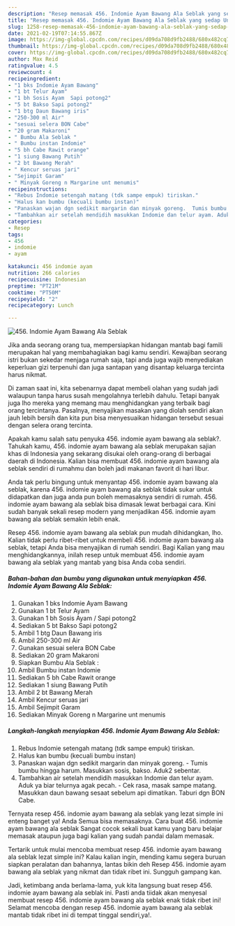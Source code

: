 ```yaml
---
description: "Resep memasak 456. Indomie Ayam Bawang Ala Seblak yang sedap Untuk Jualan"
title: "Resep memasak 456. Indomie Ayam Bawang Ala Seblak yang sedap Untuk Jualan"
slug: 1258-resep-memasak-456-indomie-ayam-bawang-ala-seblak-yang-sedap-untuk-jualan
date: 2021-02-19T07:14:55.867Z
image: https://img-global.cpcdn.com/recipes/d09da708d9fb2488/680x482cq70/456-indomie-ayam-bawang-ala-seblak-foto-resep-utama.jpg
thumbnail: https://img-global.cpcdn.com/recipes/d09da708d9fb2488/680x482cq70/456-indomie-ayam-bawang-ala-seblak-foto-resep-utama.jpg
cover: https://img-global.cpcdn.com/recipes/d09da708d9fb2488/680x482cq70/456-indomie-ayam-bawang-ala-seblak-foto-resep-utama.jpg
author: Max Reid
ratingvalue: 4.5
reviewcount: 4
recipeingredient:
- "1 bks Indomie Ayam Bawang"
- "1 bt Telur Ayam"
- "1 bh Sosis Ayam  Sapi potong2"
- "5 bt Bakso Sapi potong2"
- "1 btg Daun Bawang iris"
- "250-300 ml Air"
- "sesuai selera BON Cabe"
- "20 gram Makaroni"
- " Bumbu Ala Seblak "
- " Bumbu instan Indomie"
- "5 bh Cabe Rawit orange"
- "1 siung Bawang Putih"
- "2 bt Bawang Merah"
- " Kencur seruas jari"
- "Sejimpit Garam"
- " Minyak Goreng n Margarine unt menumis"
recipeinstructions:
- "Rebus Indomie setengah matang (tdk sampe empuk) tiriskan."
- "Halus kan bumbu (kecuali bumbu instan)"
- "Panaskan wajan dgn sedikit margarin dan minyak goreng.  Tumis bumbu hingga harum. Masukkan sosis, bakso. Aduk2 sebentar."
- "Tambahkan air setelah mendidih masukkan Indomie dan telur ayam. Aduk ya biar telurnya agak pecah.  Cek rasa, masak sampe matang. Masukkan daun bawang sesaat sebelum api dimatikan. Taburi dgn BON Cabe."
categories:
- Resep
tags:
- 456
- indomie
- ayam

katakunci: 456 indomie ayam 
nutrition: 266 calories
recipecuisine: Indonesian
preptime: "PT21M"
cooktime: "PT50M"
recipeyield: "2"
recipecategory: Lunch

---
```



![456. Indomie Ayam Bawang Ala Seblak](https://img-global.cpcdn.com/recipes/d09da708d9fb2488/680x482cq70/456-indomie-ayam-bawang-ala-seblak-foto-resep-utama.jpg)

Jika anda seorang orang tua, mempersiapkan hidangan mantab bagi famili merupakan hal yang membahagiakan bagi kamu sendiri. Kewajiban seorang istri bukan sekedar menjaga rumah saja, tapi anda juga wajib menyediakan keperluan gizi terpenuhi dan juga santapan yang disantap keluarga tercinta harus nikmat.

Di zaman  saat ini, kita sebenarnya dapat membeli olahan yang sudah jadi walaupun tanpa harus susah mengolahnya terlebih dahulu. Tetapi banyak juga lho mereka yang memang mau menghidangkan yang terbaik bagi orang tercintanya. Pasalnya, menyajikan masakan yang diolah sendiri akan jauh lebih bersih dan kita pun bisa menyesuaikan hidangan tersebut sesuai dengan selera orang tercinta. 



Apakah kamu salah satu penyuka 456. indomie ayam bawang ala seblak?. Tahukah kamu, 456. indomie ayam bawang ala seblak merupakan sajian khas di Indonesia yang sekarang disukai oleh orang-orang di berbagai daerah di Indonesia. Kalian bisa membuat 456. indomie ayam bawang ala seblak sendiri di rumahmu dan boleh jadi makanan favorit di hari libur.

Anda tak perlu bingung untuk menyantap 456. indomie ayam bawang ala seblak, karena 456. indomie ayam bawang ala seblak tidak sukar untuk didapatkan dan juga anda pun boleh memasaknya sendiri di rumah. 456. indomie ayam bawang ala seblak bisa dimasak lewat berbagai cara. Kini sudah banyak sekali resep modern yang menjadikan 456. indomie ayam bawang ala seblak semakin lebih enak.

Resep 456. indomie ayam bawang ala seblak pun mudah dihidangkan, lho. Kalian tidak perlu ribet-ribet untuk membeli 456. indomie ayam bawang ala seblak, tetapi Anda bisa menyajikan di rumah sendiri. Bagi Kalian yang mau menghidangkannya, inilah resep untuk membuat 456. indomie ayam bawang ala seblak yang mantab yang bisa Anda coba sendiri.

<!--inarticleads1-->

##### Bahan-bahan dan bumbu yang digunakan untuk menyiapkan 456. Indomie Ayam Bawang Ala Seblak:

1. Gunakan 1 bks Indomie Ayam Bawang
1. Gunakan 1 bt Telur Ayam
1. Gunakan 1 bh Sosis Ayam / Sapi potong2
1. Sediakan 5 bt Bakso Sapi potong2
1. Ambil 1 btg Daun Bawang iris
1. Ambil 250-300 ml Air
1. Gunakan sesuai selera BON Cabe
1. Sediakan 20 gram Makaroni
1. Siapkan  Bumbu Ala Seblak :
1. Ambil  Bumbu instan Indomie
1. Sediakan 5 bh Cabe Rawit orange
1. Sediakan 1 siung Bawang Putih
1. Ambil 2 bt Bawang Merah
1. Ambil  Kencur seruas jari
1. Ambil Sejimpit Garam
1. Sediakan  Minyak Goreng n Margarine unt menumis




<!--inarticleads2-->

##### Langkah-langkah menyiapkan 456. Indomie Ayam Bawang Ala Seblak:

1. Rebus Indomie setengah matang (tdk sampe empuk) tiriskan.
1. Halus kan bumbu (kecuali bumbu instan)
1. Panaskan wajan dgn sedikit margarin dan minyak goreng.  - Tumis bumbu hingga harum. Masukkan sosis, bakso. Aduk2 sebentar.
1. Tambahkan air setelah mendidih masukkan Indomie dan telur ayam. Aduk ya biar telurnya agak pecah.  - Cek rasa, masak sampe matang. Masukkan daun bawang sesaat sebelum api dimatikan. Taburi dgn BON Cabe.




Ternyata resep 456. indomie ayam bawang ala seblak yang lezat simple ini enteng banget ya! Anda Semua bisa memasaknya. Cara buat 456. indomie ayam bawang ala seblak Sangat cocok sekali buat kamu yang baru belajar memasak ataupun juga bagi kalian yang sudah pandai dalam memasak.

Tertarik untuk mulai mencoba membuat resep 456. indomie ayam bawang ala seblak lezat simple ini? Kalau kalian ingin, mending kamu segera buruan siapkan peralatan dan bahannya, lantas bikin deh Resep 456. indomie ayam bawang ala seblak yang nikmat dan tidak ribet ini. Sungguh gampang kan. 

Jadi, ketimbang anda berlama-lama, yuk kita langsung buat resep 456. indomie ayam bawang ala seblak ini. Pasti anda tiidak akan menyesal membuat resep 456. indomie ayam bawang ala seblak enak tidak ribet ini! Selamat mencoba dengan resep 456. indomie ayam bawang ala seblak mantab tidak ribet ini di tempat tinggal sendiri,ya!.


